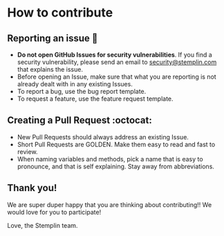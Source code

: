 # How to contribute
## Reporting an issue 🐛
* **Do not open GitHub Issues for security vulnerabilities**. If you find a security vulnerability, please send an email to security@stemplin.com that explains the issue.
* Before opening an Issue, make sure that what you are reporting is not already dealt with in any existing Issues.
* To report a bug, use the bug report template.
* To request a feature, use the feature request template.
## Creating a Pull Request :octocat:
* New Pull Requests should always address an existing Issue.
* Short Pull Requests are GOLDEN. Make them easy to read and fast to review.
* When naming variables and methods, pick a name that is easy to pronounce, and that is self explaining. Stay away from abbreviations.

## Thank you!
We are super duper happy that you are thinking about contributing!!
We would love for you to participate!

Love, the Stemplin team.

